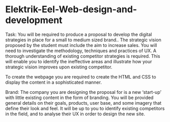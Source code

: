 # Elektrik-Eel-Web-design-and-development
Task:
You will be required to produce a proposal to develop the digital strategies in place for
a small to medium sized brand.. The strategic vision proposed by the student must include the aim to increase sales.
You will need to investigate the methodology, techniques and practices of UX. A
thorough understanding of existing competitor strategies is required. This will enable you
to identify the ineffective areas and illustrate how your strategic vision improves upon
existing competitor.

To create the webpage you are required to create the HTML and CSS to display the content in a sophisticated manner.

Brand:
The company you are designing the proposal for is a new ‘start-up’ with little existing
content in the form of branding. You will be provided general details on their goals,
products, user base, and some imagery that define their look and feel. It will be up to you
to identify existing competitors in the field, and to analyse their UX in order to design the
new site.
